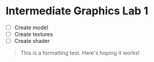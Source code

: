 # Intermediate Graphics Lab 1
- [ ] Create model
- [ ] Create textures
- [ ] Create shader

> This is a formatting test.
> Here's hoping it works!